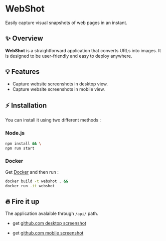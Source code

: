 # WebShot

Easily capture visual snapshots of web pages in an instant.

## :sparkles: Overview

**WebShot** is a straightforward application that converts URLs into images. It is designed to be user-friendly and easy to deploy anywhere.

## :bulb: Features

- Capture website screenshots in desktop view.
- Capture website screenshots in mobile view.

## :zap: Installation

You can install it using two different methods :

### Node.js

```bash
npm install && \
npm run start
```

### Docker

Get [Docker](https://docs.docker.com/get-docker/) and then run :

```bash
docker build -t webshot . && 
docker run -it webshot
```

## :fire: Fire it up

The application avalaible through `/api/` path.

- get [github.com desktop screenshot](http://localhost:3000/api/github.com)

- get [github.com mobile screenshot](http://localhost:3000/api/github.com?device=mobile)